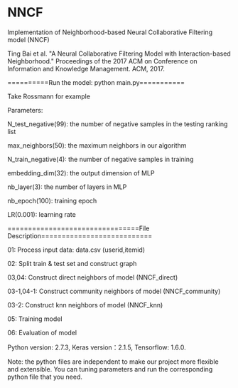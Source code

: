 # NNCF
Implementation of Neighborhood-based Neural Collaborative Filtering model (NNCF)

Ting Bai et al. "A Neural Collaborative Filtering Model with Interaction-based Neighborhood." Proceedings of the 2017 ACM on Conference on Information and Knowledge Management. ACM, 2017.

==========Run the model: python main.py===========

Take Rossmann for example

Parameters:

N_test_negative(99): the number of negative samples in the testing ranking list

max_neighbors(50): the maximum neighbors in our algorithm

N_train_negative(4): the number of negative samples in training

embedding_dim(32): the output dimension of MLP

nb_layer(3): the number of layers in MLP

nb_epoch(100): training epoch

LR(0.001): learning rate

================================File Description===========================

01: Process input data: data.csv (userid,itemid)

02: Split train & test set and construct graph

03,04: Construct direct neighbors of model (NNCF_direct)

03-1,04-1: Construct community neighbors of model (NNCF_community)

03-2: Construct knn neighbors of model (NNCF_knn)

05: Training model

06: Evaluation of model

Python version: 2.7.3, Keras version：2.1.5, Tensorflow: 1.6.0. 


Note: the python files are independent to make our project more flexible and extensible. You can tuning parameters and run the corresponding python file that you need.
